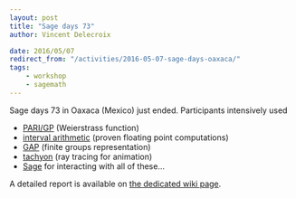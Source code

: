 ```yaml
---
layout: post
title: "Sage days 73"
author: Vincent Delecroix

date: 2016/05/07
redirect_from: "/activities/2016-05-07-sage-days-oaxaca/"
tags:
    - workshop
    - sagemath
---
```


Sage days 73 in Oaxaca (Mexico) just ended. Participants intensively used

- [PARI/GP](http://pari.math.u-bordeaux.fr/) (Weierstrass function)
- [interval arithmetic](https://perso.ens-lyon.fr/nathalie.revol/software.html#MPFI_outline) (proven floating point computations)
- [GAP](http://www.gap-system.org/) (finite groups representation)
- [tachyon](http://jedi.ks.uiuc.edu/~johns/raytracer/) (ray tracing for animation)
- [Sage](http://sagemath.org) for interacting with all of these...

A detailed report is available on [the dedicated wiki page](https://wiki.sagemath.org/days73).
